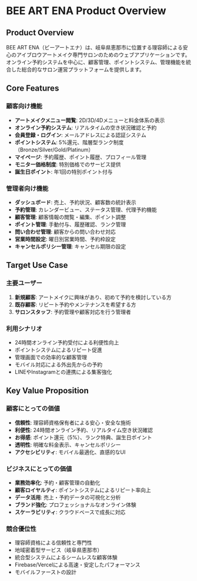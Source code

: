 # BEE ART ENA Product Overview

## Product Overview

BEE ART ENA（ビーアートエナ）は、岐阜県恵那市に位置する理容師による安心のアイブロウアートメイク専門サロンのためのウェブアプリケーションです。オンライン予約システムを中心に、顧客管理、ポイントシステム、管理機能を統合した総合的なサロン運営プラットフォームを提供します。

## Core Features

### 顧客向け機能
- **アートメイクメニュー閲覧**: 2D/3D/4Dメニューと料金体系の表示
- **オンライン予約システム**: リアルタイムの空き状況確認と予約
- **会員登録・ログイン**: メールアドレスによる認証システム
- **ポイントシステム**: 5%還元、階層型ランク制度（Bronze/Silver/Gold/Platinum）
- **マイページ**: 予約履歴、ポイント履歴、プロフィール管理
- **モニター価格制度**: 特別価格でのサービス提供
- **誕生日ポイント**: 年1回の特別ポイント付与

### 管理者向け機能
- **ダッシュボード**: 売上、予約状況、顧客数の統計表示
- **予約管理**: カレンダービュー、ステータス管理、代理予約機能
- **顧客管理**: 顧客情報の閲覧・編集、ポイント調整
- **ポイント管理**: 手動付与、履歴確認、ランク管理
- **問い合わせ管理**: 顧客からの問い合わせ対応
- **営業時間設定**: 曜日別営業時間、予約枠設定
- **キャンセルポリシー管理**: キャンセル期限の設定

## Target Use Case

### 主要ユーザー
1. **新規顧客**: アートメイクに興味があり、初めて予約を検討している方
2. **既存顧客**: リピート予約やメンテナンスを希望する方
3. **サロンスタッフ**: 予約管理や顧客対応を行う管理者

### 利用シナリオ
- 24時間オンライン予約受付による利便性向上
- ポイントシステムによるリピート促進
- 管理画面での効率的な顧客管理
- モバイル対応による外出先からの予約
- LINEやInstagramとの連携による集客強化

## Key Value Proposition

### 顧客にとっての価値
- **信頼性**: 理容師資格保有者による安心・安全な施術
- **利便性**: 24時間オンライン予約、リアルタイム空き状況確認
- **お得感**: ポイント還元（5%）、ランク特典、誕生日ポイント
- **透明性**: 明確な料金表示、キャンセルポリシー
- **アクセシビリティ**: モバイル最適化、直感的なUI

### ビジネスにとっての価値
- **業務効率化**: 予約・顧客管理の自動化
- **顧客ロイヤルティ**: ポイントシステムによるリピート率向上
- **データ活用**: 売上・予約データの可視化と分析
- **ブランド強化**: プロフェッショナルなオンライン体験
- **スケーラビリティ**: クラウドベースで成長に対応

### 競合優位性
- 理容師資格による信頼性と専門性
- 地域密着型サービス（岐阜県恵那市）
- 統合型システムによるシームレスな顧客体験
- Firebase/Vercelによる高速・安定したパフォーマンス
- モバイルファーストの設計